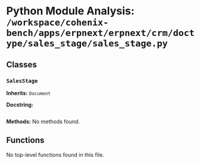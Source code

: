 # Python Module Analysis: `/workspace/cohenix-bench/apps/erpnext/erpnext/crm/doctype/sales_stage/sales_stage.py`

## Classes

### `SalesStage`
**Inherits:** `Document`


**Docstring:**
```

```

**Methods:**
No methods found.




## Functions

No top-level functions found in this file.
